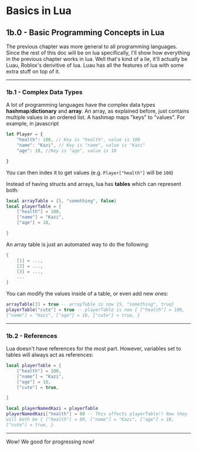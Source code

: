 <style>

code {
  white-space : pre-wrap !important;
  word-break: break-word;
}

</style>


# Basics in Lua

## 1b.0 - Basic Programming Concepts in Lua
The previous chapter was more general to all programming languages. Since the rest of this doc will be on lua specifically, I'll show how everything in the previous chapter works in lua. Well that's kind of a lie, it'll actually be Luau, Roblox's derivitive of lua. Luau has all the features of lua with some extra stuff on top of it.

<hr>

### 1b.1 - Complex Data Types
A lot of programming languages have the complex data types **hashmap**/**dictionary** and **array**. An array, as explained before, just contains multiple values in an ordered list. A hashmap maps "keys" to "values". For example, in javascript
```js
let Player = {
    "health": 100, // Key is "health", value is 100
    "name": "Kazi", // Key is "name", value is "Kazi"
    "age": 18, //Key is "age", value is 18

}
```
You can then index it to get values (e.g. ``Player["health"]`` will be ``100``)

Instead of having structs and arrays, lua has **tables** which can represent both:
```lua
local arrayTable = {5, "something", false}
local playerTable = {
    ["health"] = 100,
    ["name"] = "Kazi",
    ["age"] = 18,

}
```
An array table is just an automated way to do the following:
```lua
{
    [1] = ...,
    [2] = ...,
    [3] = ...,
    ...
}
```
You can modify the values inside of a table, or even add new ones:
```lua
arrayTable[3] = true -- arrayTable is now {5, "something", true}
playerTable["cute"] = true -- playerTable is now { ["health"] = 100, ["name"] = "Kazi", ["age"] = 18, ["cute"] = true, }
```
<hr>

### 1b.2 - References
Lua doesn't have references for the most part. However, variables set to tables will always act as references:
```lua
local playerTable = {
    ["health"] = 100,
    ["name"] = "Kazi",
    ["age"] = 18,
    ["cute"] = true,

}

local playerNamedKazi = playerTable
playerNamedKazi["health"] = 80 -- This affects playerTable!! Now they will both be { ["health"] = 80, ["name"] = "Kazi", ["age"] = 18, ["cute"] = true, }
```
<hr>

Wow! We good for progressing now!